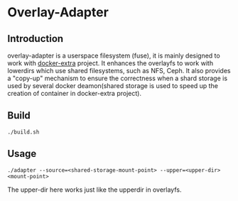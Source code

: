 # Overlay-Adapter

## Introduction

overlay-adapter is a userspace filesystem (fuse), it is mainly designed to work with [docker-extra](https://github.com/YLonely/docker) project. It enhances the overlayfs to work with lowerdirs which use shared filesystems, such as NFS, Ceph. It also provides a "copy-up" mechanism to ensure the correctness when a shard storage is used by several docker deamon(shared storage is used to speed up the creation of container in docker-extra project).

## Build
```
./build.sh
```

## Usage
```
./adapter --source=<shared-storage-mount-point> --upper=<upper-dir> <mount-point>
```
The upper-dir here works just like the upperdir in overlayfs.